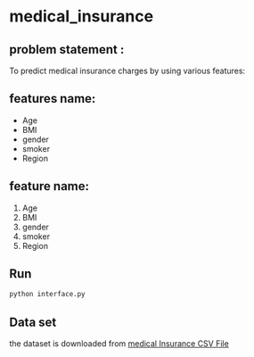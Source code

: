 # medical_insurance

## problem statement :

 To predict medical insurance charges by using various features:

 ## features name:
 * Age
 * BMI
 * gender
 * smoker
 * Region

 ## feature name:
 1. Age
 2. BMI
 3. gender
 4. smoker
 5. Region

## Run
```bash
python interface.py
```
## Data set

the dataset is downloaded from [medical Insurance CSV File](https://www.kaggle.com/datasets/mirichoi0218/insurance/download?datasetVersionNumber=1)